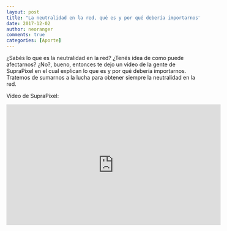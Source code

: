 ```yaml
---
layout: post
title: "La neutralidad en la red, qué es y por qué debería importarnos"
date: 2017-12-02
author: neoranger
comments: true
categories: [Aporte]
---
```


¿Sabés lo que es la neutralidad en la red? ¿Tenés idea de como puede afectarnos? ¿No?, bueno, entonces te dejo un video de la gente de SupraPixel en el cual explican lo que es y por qué debería importarnos. Tratemos de sumarnos a la lucha para obtener siempre la neutralidad en la red.

Video de SupraPixel:
<iframe width="560" height="315" src="https://www.youtube.com/embed/UAhWhXyROVo" frameborder="0" allowfullscreen></iframe>